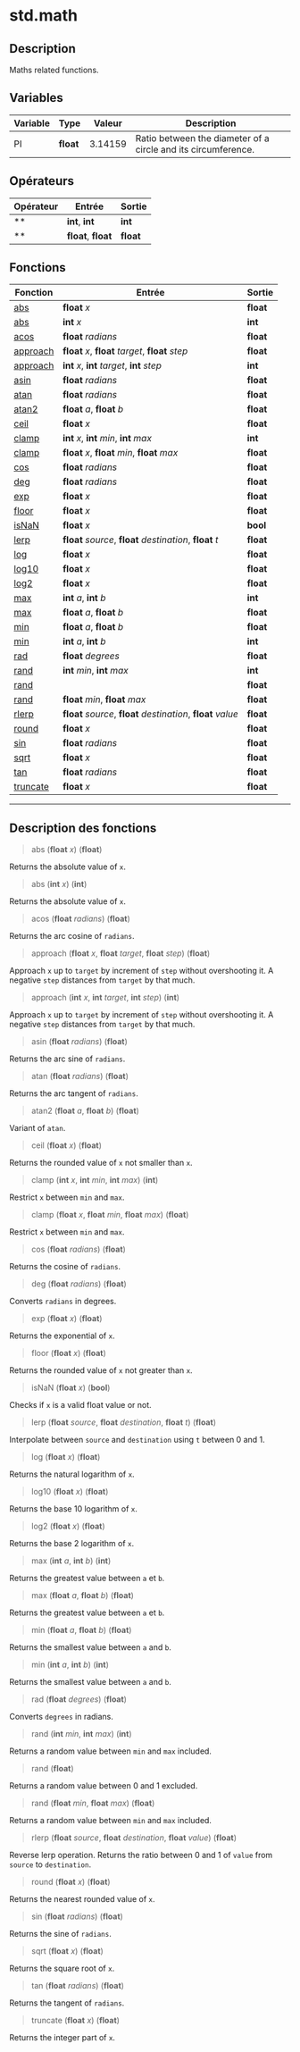 # std.math

## Description
Maths related functions.
## Variables
|Variable|Type|Valeur|Description|
|-|-|-|-|
|PI|**float**|3.14159|Ratio between the diameter of a circle and its circumference.|
## Opérateurs
|Opérateur|Entrée|Sortie|
|-|-|-|
|**|**int**, **int**|**int**|
|**|**float**, **float**|**float**|
## Fonctions
|Fonction|Entrée|Sortie|
|-|-|-|
|[abs](#func_0)|**float** *x*|**float**|
|[abs](#func_1)|**int** *x*|**int**|
|[acos](#func_2)|**float** *radians*|**float**|
|[approach](#func_3)|**float** *x*, **float** *target*, **float** *step*|**float**|
|[approach](#func_4)|**int** *x*, **int** *target*, **int** *step*|**int**|
|[asin](#func_5)|**float** *radians*|**float**|
|[atan](#func_6)|**float** *radians*|**float**|
|[atan2](#func_7)|**float** *a*, **float** *b*|**float**|
|[ceil](#func_8)|**float** *x*|**float**|
|[clamp](#func_9)|**int** *x*, **int** *min*, **int** *max*|**int**|
|[clamp](#func_10)|**float** *x*, **float** *min*, **float** *max*|**float**|
|[cos](#func_11)|**float** *radians*|**float**|
|[deg](#func_12)|**float** *radians*|**float**|
|[exp](#func_13)|**float** *x*|**float**|
|[floor](#func_14)|**float** *x*|**float**|
|[isNaN](#func_15)|**float** *x*|**bool**|
|[lerp](#func_16)|**float** *source*, **float** *destination*, **float** *t*|**float**|
|[log](#func_17)|**float** *x*|**float**|
|[log10](#func_18)|**float** *x*|**float**|
|[log2](#func_19)|**float** *x*|**float**|
|[max](#func_20)|**int** *a*, **int** *b*|**int**|
|[max](#func_21)|**float** *a*, **float** *b*|**float**|
|[min](#func_22)|**float** *a*, **float** *b*|**float**|
|[min](#func_23)|**int** *a*, **int** *b*|**int**|
|[rad](#func_24)|**float** *degrees*|**float**|
|[rand](#func_25)|**int** *min*, **int** *max*|**int**|
|[rand](#func_26)||**float**|
|[rand](#func_27)|**float** *min*, **float** *max*|**float**|
|[rlerp](#func_28)|**float** *source*, **float** *destination*, **float** *value*|**float**|
|[round](#func_29)|**float** *x*|**float**|
|[sin](#func_30)|**float** *radians*|**float**|
|[sqrt](#func_31)|**float** *x*|**float**|
|[tan](#func_32)|**float** *radians*|**float**|
|[truncate](#func_33)|**float** *x*|**float**|


***
## Description des fonctions

<a id="func_0"></a>
> abs (**float** *x*) (**float**)

Returns the absolute value of `x`.

<a id="func_1"></a>
> abs (**int** *x*) (**int**)

Returns the absolute value of `x`.

<a id="func_2"></a>
> acos (**float** *radians*) (**float**)

Returns the arc cosine of `radians`.

<a id="func_3"></a>
> approach (**float** *x*, **float** *target*, **float** *step*) (**float**)

Approach `x` up to `target` by increment of `step` without overshooting it.
A negative `step` distances from `target` by that much.

<a id="func_4"></a>
> approach (**int** *x*, **int** *target*, **int** *step*) (**int**)

Approach `x` up to `target` by increment of `step` without overshooting it.
A negative `step` distances from `target` by that much.

<a id="func_5"></a>
> asin (**float** *radians*) (**float**)

Returns the arc sine of `radians`.

<a id="func_6"></a>
> atan (**float** *radians*) (**float**)

Returns the arc tangent of `radians`.

<a id="func_7"></a>
> atan2 (**float** *a*, **float** *b*) (**float**)

Variant of `atan`.

<a id="func_8"></a>
> ceil (**float** *x*) (**float**)

Returns the rounded value of `x` not smaller than `x`.

<a id="func_9"></a>
> clamp (**int** *x*, **int** *min*, **int** *max*) (**int**)

Restrict `x` between `min` and `max`.

<a id="func_10"></a>
> clamp (**float** *x*, **float** *min*, **float** *max*) (**float**)

Restrict `x` between `min` and `max`.

<a id="func_11"></a>
> cos (**float** *radians*) (**float**)

Returns the cosine of `radians`.

<a id="func_12"></a>
> deg (**float** *radians*) (**float**)

Converts `radians` in degrees.

<a id="func_13"></a>
> exp (**float** *x*) (**float**)

Returns the exponential of `x`.

<a id="func_14"></a>
> floor (**float** *x*) (**float**)

Returns the rounded value of `x` not greater than `x`.

<a id="func_15"></a>
> isNaN (**float** *x*) (**bool**)

Checks if `x` is a valid float value or not.

<a id="func_16"></a>
> lerp (**float** *source*, **float** *destination*, **float** *t*) (**float**)

Interpolate between `source` and `destination` using `t` between 0 and 1.

<a id="func_17"></a>
> log (**float** *x*) (**float**)

Returns the natural logarithm of `x`.

<a id="func_18"></a>
> log10 (**float** *x*) (**float**)

Returns the base 10 logarithm of `x`.

<a id="func_19"></a>
> log2 (**float** *x*) (**float**)

Returns the base 2 logarithm of `x`.

<a id="func_20"></a>
> max (**int** *a*, **int** *b*) (**int**)

Returns the greatest value between `a` et `b`.

<a id="func_21"></a>
> max (**float** *a*, **float** *b*) (**float**)

Returns the greatest value between `a` et `b`.

<a id="func_22"></a>
> min (**float** *a*, **float** *b*) (**float**)

Returns the smallest value between `a` and `b`.

<a id="func_23"></a>
> min (**int** *a*, **int** *b*) (**int**)

Returns the smallest value between `a` and `b`.

<a id="func_24"></a>
> rad (**float** *degrees*) (**float**)

Converts `degrees` in radians.

<a id="func_25"></a>
> rand (**int** *min*, **int** *max*) (**int**)

Returns a random value between `min` and `max` included.

<a id="func_26"></a>
> rand (**float**)

Returns a random value between 0 and 1 excluded.

<a id="func_27"></a>
> rand (**float** *min*, **float** *max*) (**float**)

Returns a random value between `min` and `max` included.

<a id="func_28"></a>
> rlerp (**float** *source*, **float** *destination*, **float** *value*) (**float**)

Reverse lerp operation.
Returns the ratio between 0 and 1 of `value` from `source` to `destination`.

<a id="func_29"></a>
> round (**float** *x*) (**float**)

Returns the nearest rounded value of `x`.

<a id="func_30"></a>
> sin (**float** *radians*) (**float**)

Returns the sine of `radians`.

<a id="func_31"></a>
> sqrt (**float** *x*) (**float**)

Returns the square root of `x`.

<a id="func_32"></a>
> tan (**float** *radians*) (**float**)

Returns the tangent of `radians`.

<a id="func_33"></a>
> truncate (**float** *x*) (**float**)

Returns the integer part of `x`.

